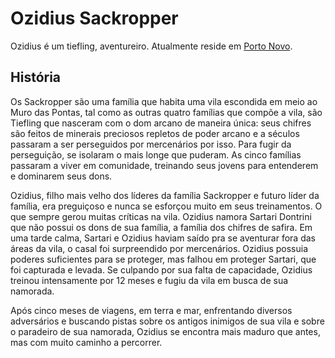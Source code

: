<!-- TITLE: Ozidius Sackropper -->
<!-- SUBTITLE: Visão geral sobre Ozidius Sackropper -->

# Ozidius Sackropper
Ozidius é um tiefling, aventureiro. Atualmente reside em [Porto Novo](http://localhost/lugares/plano-material/drafeon/sudeste-de-drafeon/porto-novo#porto-novo).

## História
Os Sackropper são uma família que habita uma vila escondida em meio ao Muro das Pontas, tal como as outras quatro famílias que compõe a vila, são Tiefling que nasceram com o dom arcano de maneira única: seus chifres são feitos de minerais preciosos repletos de poder arcano e a séculos passaram a ser perseguidos por mercenários por isso. Para fugir da perseguição, se isolaram o mais longe que puderam. As cinco famílias passaram a viver em comunidade, treinando seus jovens para entenderem e dominarem seus dons.

Ozidius, filho mais velho dos líderes da família Sackropper e futuro líder da família, era preguiçoso e nunca se esforçou muito em seus treinamentos. O que sempre gerou muitas críticas na vila. Ozidius namora Sartari Dontrini que não possui os dons de sua família, a família dos chifres de safira.   Em uma tarde calma, Sartari e Ozidius haviam saído pra se aventurar fora das áreas da vila, o casal foi surpreendido por mercenários. Ozidius possuia poderes suficientes para se proteger, mas falhou em proteger Sartari, que foi capturada e levada. Se culpando por sua falta de capacidade, Ozidius treinou intensamente por 12 meses e fugiu da vila em busca de sua namorada.

Após cinco meses de viagens, em terra e mar, enfrentando diversos adversários e buscando pistas sobre os antigos inimigos de sua vila e sobre o paradeiro de sua namorada, Ozidius se encontra mais maduro que antes, mas com muito caminho a percorrer.

